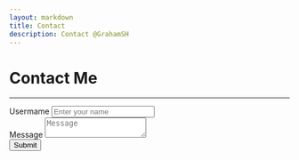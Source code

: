 ```yaml
---
layout: markdown
title: Contact
description: Contact @GrahamSH
---
```


# Contact Me

<hr/>
<form action="https://getform.io/f/8cf2d7d8-dc8d-4e8e-b955-ffef0907b10a" method="POST">

<div class="form-group">
            <label for="exampleInputName">Usermame</label>
            <input type="text" name="name" class="form-control" id="exampleInputName" placeholder="Enter your name" required="required">
          </div>
          <div class="form-group">
            <label for="body">Message</label>
            <textarea type="text" name="content" class="form-control" id="body" placeholder="Message" required="required"></textarea>
            </div>
          <button type="submit" class="btn btn-primary">Submit</button>

</form>
